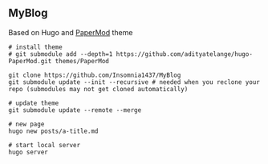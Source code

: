 ## MyBlog

Based on Hugo and [PaperMod](https://github.com/adityatelange/hugo-PaperMod) theme

```shell
# install theme
# git submodule add --depth=1 https://github.com/adityatelange/hugo-PaperMod.git themes/PaperMod

git clone https://github.com/Insomnia1437/MyBlog
git submodule update --init --recursive # needed when you reclone your repo (submodules may not get cloned automatically)

# update theme
git submodule update --remote --merge

# new page
hugo new posts/a-title.md

# start local server
hugo server
```